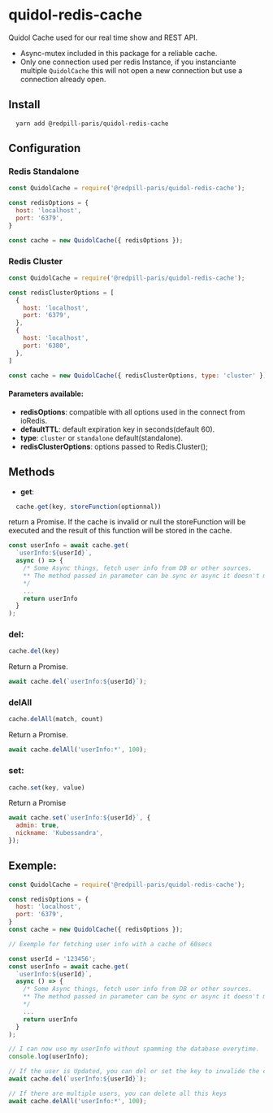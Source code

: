 # quidol-redis-cache
Quidol Cache used for our real time show and REST API.

- Async-mutex included in this package for a reliable cache.
- Only one connection used per redis Instance, if you instanciante multiple `QuidolCache` this will not open a new connection but use a connection already open.

## Install

```
  yarn add @redpill-paris/quidol-redis-cache
```

## Configuration

### Redis Standalone
```javascript
const QuidolCache = require('@redpill-paris/quidol-redis-cache');

const redisOptions = {
  host: 'localhost',
  port: '6379',
}

const cache = new QuidolCache({ redisOptions });
```
### Redis Cluster
```javascript
const QuidolCache = require('@redpill-paris/quidol-redis-cache');

const redisClusterOptions = [
  {
    host: 'localhost',
    port: '6379',
  },
  {
    host: 'localhost',
    port: '6380',
  },
]

const cache = new QuidolCache({ redisClusterOptions, type: 'cluster' });
```

#### Parameters available:
- **redisOptions**: compatible with all options used in the connect from ioRedis.
- **defaultTTL**: default expiration key in seconds(default 60).
- **type**: `cluster` or `standalone` default(standalone).
- **redisClusterOptions**: options passed to Redis.Cluster();

## Methods

- **get**:
```javascript
  cache.get(key, storeFunction(optionnal))
```
return a Promise.
If the cache is invalid or null the storeFunction will be executed and the result of this function will be stored in the cache.
```javascript
const userInfo = await cache.get(
  `userInfo:${userId}`,
  async () => {
    /* Some Async things, fetch user info from DB or other sources.
    ** The method passed in parameter can be sync or async it doesn't matter everything is handled in the package.
    */
    ...
    return userInfo
  }
);
```

### del: 
```javascript
cache.del(key)
```
 Return a Promise.
```javascript
await cache.del(`userInfo:${userId}`);
```
### delAll
```javascript
cache.delAll(match, count)
```
 Return a Promise.
```javascript
await cache.delAll('userInfo:*', 100);
```
### set: 
```javascript
cache.set(key, value)
```
Return a Promise
```javascript
await cache.set(`userInfo:${userId}`, {
  admin: true,
  nickname: 'Kubessandra',
});
```

## Exemple:

```javascript
const QuidolCache = require('@redpill-paris/quidol-redis-cache');

const redisOptions = {
  host: 'localhost',
  port: '6379',
}
const cache = new QuidolCache({ redisOptions });

// Exemple for fetching user info with a cache of 60secs

const userId = '123456';
const userInfo = await cache.get(
  `userInfo:${userId}`,
  async () => {
    /* Some Async things, fetch user info from DB or other sources.
    ** The method passed in parameter can be sync or async it doesn't matter everything is handled in the package.
    */
    ...
    return userInfo
  }
);

// I can now use my userInfo without spamming the database everytime.
console.log(userInfo);

// If the user is Updated, you can del or set the key to invalide the cache and requesting a new fetch on the next req.
await cache.del(`userInfo:${userId}`);

// If there are multiple users, you can delete all this keys
await cache.delAll('userInfo:*', 100);
```

